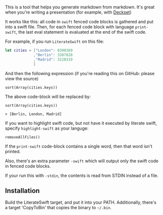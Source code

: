 This is a tool that helps you generate markdown from markdown. It's great when you're writing a presentation (for example, with [Deckset](http://www.decksetapp.com))

It works like this: all code in `swift` fenced code blocks is gathered and put into a swift file. Then, for each fenced code block with language `print-swift`, the last eval statement is evaluated at the end of the swift code.

For example, if you run `LiterateSwift` on this file:

```swift
let cities = ["London": 8308369
             ,"Berlin": 3387828	
             ,"Madrid": 3228319	
             ]
```

And then the following expression (if you're reading this on GitHub: please view the source)

```print-swift
sort(Array(cities.keys))
```

The above code-block will be replaced by:

```
sort(Array(cities.keys))

> [Berlin, London, Madrid]
```

If you want to highlight swift code, but not have it executed by literate swift, specify `highlight-swift` as your languge:

```highlight-swift
removeAllFiles()
```

If the `print-swift` code-block contains a single word, then that word isn't printed.

Also, there's an extra parameter `-swift` which will output only the swift code in fenced code blocks.

If your run this with `-stdin`, the contents is read from STDIN instead of a file.

## Installation

Build the LiterateSwift target, and put it into your PATH. Additionally, there's a target 'CopyToBin' that copies the binary to `~/.bin`.

